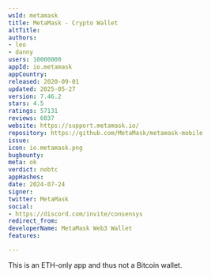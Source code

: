 ```yaml
---
wsId: metamask
title: MetaMask - Crypto Wallet
altTitle: 
authors:
- leo
- danny
users: 10000000
appId: io.metamask
appCountry: 
released: 2020-09-01
updated: 2025-05-27
version: 7.46.2
stars: 4.5
ratings: 57131
reviews: 6037
website: https://support.metamask.io/
repository: https://github.com/MetaMask/metamask-mobile
issue: 
icon: io.metamask.png
bugbounty: 
meta: ok
verdict: nobtc
appHashes: 
date: 2024-07-24
signer: 
twitter: MetaMask
social:
- https://discord.com/invite/consensys
redirect_from: 
developerName: MetaMask Web3 Wallet
features: 

---
```


This is an ETH-only app and thus not a Bitcoin wallet.

